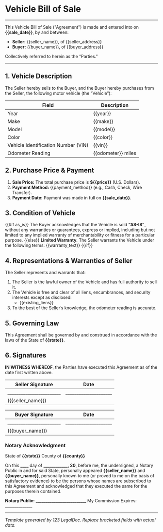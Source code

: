 # Vehicle Bill of Sale

---

This Vehicle Bill of Sale ("Agreement") is made and entered into on **{{sale_date}}**, by and between:

- **Seller:** {{seller_name}}, of {{seller_address}}
- **Buyer:**  {{buyer_name}}, of {{buyer_address}}

Collectively referred to herein as the “Parties.”

---

## 1. Vehicle Description

The Seller hereby sells to the Buyer, and the Buyer hereby purchases from the Seller, the following motor vehicle (the “Vehicle”):

| Field                          | Description                         |
|--------------------------------|-------------------------------------|
| Year                           | {{year}}                    |
| Make                           | {{make}}                    |
| Model                          | {{model}}                   |
| Color                          | {{color}}                   |
| Vehicle Identification Number (VIN) | {{vin}}            |
| Odometer Reading               | {{odometer}} miles          |

## 2. Purchase Price & Payment

1. **Sale Price:** The total purchase price is **${{price}}** (U.S. Dollars).
2. **Payment Method:** {{payment_method}} (e.g., Cash, Check, Wire Transfer).
3. **Payment Date:** Payment was made in full on **{{sale_date}}**.

## 3. Condition of Vehicle

{{#if as_is}}
The Buyer acknowledges that the Vehicle is sold **"AS-IS"**, without any warranties or guarantees, express or implied, including but not limited to any implied warranty of merchantability or fitness for a particular purpose.
{{else}}
**Limited Warranty.** The Seller warrants the Vehicle under the following terms:
{{warranty_text}}
{{/if}}

## 4. Representations & Warranties of Seller

The Seller represents and warrants that:

1. The Seller is the lawful owner of the Vehicle and has full authority to sell it.
2. The Vehicle is free and clear of all liens, encumbrances, and security interests except as disclosed:
   - {{existing_liens}}
3. To the best of the Seller’s knowledge, the odometer reading is accurate.

## 5. Governing Law

This Agreement shall be governed by and construed in accordance with the laws of the State of **{{state}}**.

## 6. Signatures

**IN WITNESS WHEREOF**, the Parties have executed this Agreement as of the date first written above.

| Seller Signature        | Date                 |
|-------------------------|----------------------|
| ________________________| _____________________|
| ({{seller_name}})       |                      |


| Buyer Signature         | Date                 |
|-------------------------|----------------------|
| ________________________| _____________________|
| ({{buyer_name}})        |                      |

### Notary Acknowledgment

State of **{{state}}**
County of **{{county}}**

On this **____** day of **______________, 20__**, before me, the undersigned, a Notary Public in and for said State, personally appeared **{{seller_name}}** and **{{buyer_name}}**, personally known to me (or proved to me on the basis of satisfactory evidence) to be the persons whose names are subscribed to this Agreement and acknowledged that they executed the same for the purposes therein contained.

**Notary Public:**   __________________________
My Commission Expires: ______________

---

*Template generated by 123 LegalDoc. Replace bracketed fields with actual data.*